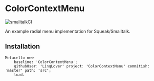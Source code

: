 # ColorContextMenu

![smalltalkCI](https://github.com/LinqLover/ColorContextMenu/workflows/smalltalkCI/badge.svg)

An example radial menu implementation for Squeak/Smalltalk.

## Installation

```smalltalk
Metacello new
	baseline: 'ColorContextMenu';
	githubUser: 'LinqLover' project: 'ColorContextMenu' commitish: 'master' path: 'src';
	load.
```

